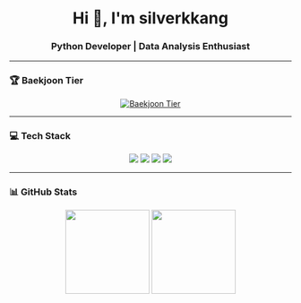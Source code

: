 <!-- 프로필 상단 배너 -->
<h1 align="center">Hi 👋, I'm silverkkang</h1>
<h3 align="center">Python Developer | Data Analysis Enthusiast</h3>

---

### 🏆 Baekjoon Tier
<p align="center">
  <a href="https://solved.ac/profile/silverkkang">
    <img src="http://mazassumnida.wtf/api/v2/generate_badge?boj=silverkkang" alt="Baekjoon Tier"/>
  </a>
</p>

---

### 💻 Tech Stack
<p align="center">
  <!-- 언어 -->
  <img src="https://img.shields.io/badge/Python-3776AB?style=for-the-badge&logo=python&logoColor=white"/>
  
  <!-- 데이터 분석 -->
  <img src="https://img.shields.io/badge/Pandas-150458?style=for-the-badge&logo=pandas&logoColor=white"/>
  <img src="https://img.shields.io/badge/Numpy-013243?style=for-the-badge&logo=numpy&logoColor=white"/>
  <img src="https://img.shields.io/badge/Matplotlib-11557c?style=for-the-badge&logo=plotly&logoColor=white"/>
</p>

---

### 📊 GitHub Stats
<p align="center">
  <img src="https://github-readme-stats.vercel.app/api?username=silverkkang&show_icons=true&theme=tokyonight" height="150"/>
  <img src="https://github-readme-stats.vercel.app/api/top-langs/?username=silverkkang&layout=compact&theme=tokyonight" height="150"/>
</p>
